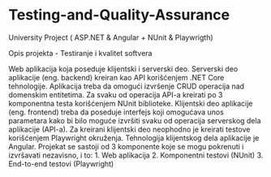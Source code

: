 # Testing-and-Quality-Assurance
University Project ( ASP.NET &amp; Angular + NUnit &amp; Playwrigth)

Opis projekta - Testiranje i kvalitet softvera

Web aplikacija koja poseduje klijentski i serverski deo. 
Serverski deo aplikacije (eng. backend) kreiran kao API korišćenjem .NET Core tehnologije. Aplikacija treba da omogući izvršenje CRUD operacija nad domenskim entitetima. Za svaku od operacija API-a kreirati po 3 komponentna testa korišćenjem NUnit biblioteke.
Klijentski deo aplikacije (eng. frontend) treba da poseduje interfejs koji omogućava unos parametara kako bi bilo moguće izvršiti svaku od operacija serverskog dela aplikacije (API-a). Za kreirani klijentski deo neophodno je kreirati testove korišćenjem Playwright okruženja. Tehnologija klijentskog dela aplikacije je Angular.
Projekat se sastoji od 3 komponente koje se mogu pokrenuti i izvršavati nezavisno, i to:
    1. Web aplikacija
    2. Komponentni testovi (NUnit)
    3. End-to-end testovi (Playwright) 
